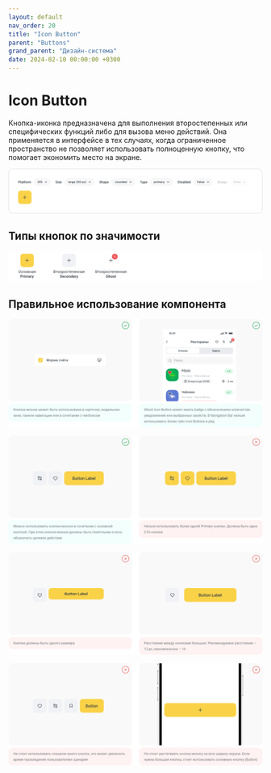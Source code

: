 ```yaml
---
layout: default
nav_order: 20
title: "Icon Button"
parent: "Buttons"
grand_parent: "Дизайн-система"
date: 2024-02-10 00:00:00 +0300
---
```


# Icon Button

Кнопка-иконка предназначена для выполнения второстепенных или специфических функций либо
для вызова меню действий. Она применяется в интерфейсе в тех случаях, когда ограниченное
пространство не позволяет использовать полноценную кнопку, что помогает экономить место
на экране.

![Icon Button](/assets/images/design/buttons/icon-button/frame1.png)

## Типы кнопок по значимости

![Icon Button](/assets/images/design/buttons/icon-button/frame2.png)

## Правильное использование компонента

![Icon Button](/assets/images/design/buttons/icon-button/frame3.png)

![Icon Button](/assets/images/design/buttons/icon-button/frame4.png)

![Icon Button](/assets/images/design/buttons/icon-button/frame5.png)

![Icon Button](/assets/images/design/buttons/icon-button/frame6.png)
